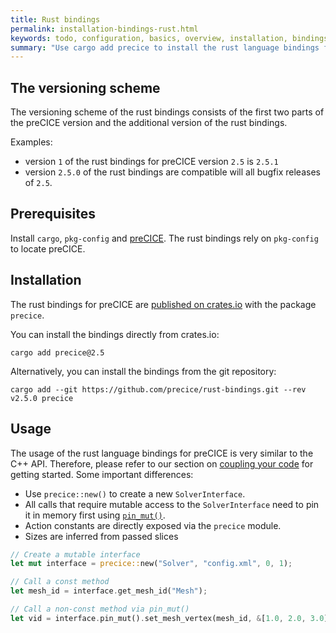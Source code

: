 ```yaml
---
title: Rust bindings
permalink: installation-bindings-rust.html
keywords: todo, configuration, basics, overview, installation, bindings, rust
summary: "Use cargo add precice to install the rust language bindings from crate.io"
---
```


## The versioning scheme

The versioning scheme of the rust bindings consists of the first two parts of the preCICE version and the additional version of the rust bindings.

Examples:

* version `1` of the rust bindings for preCICE version `2.5` is `2.5.1`
* version `2.5.0` of the rust bindings are compatible will all bugfix releases of `2.5`.

## Prerequisites

Install `cargo`, `pkg-config` and [preCICE](installation-overview.html).
The rust bindings rely on `pkg-config` to locate preCICE.

## Installation

The rust bindings for preCICE are [published on crates.io](https://crates.io/crates/precice/) with the package `precice`.

You can install the bindings directly from crates.io:

```console
cargo add precice@2.5
```

Alternatively, you can install the bindings from the git repository:

```console
cargo add --git https://github.com/precice/rust-bindings.git --rev v2.5.0 precice
```

## Usage

The usage of the rust language bindings for preCICE is very similar to the C++ API. Therefore, please refer to our section on [coupling your code](https://precice.org/couple-your-code-overview.html) for getting started. Some important differences:

* Use `precice::new()` to create a new `SolverInterface`.
* All calls that require mutable access to the `SolverInterface` need to pin it in memory first using [`pin_mut()`](https://docs.rs/cxx/1.0.91/cxx/struct.UniquePtr.html#method.pin_mut).
* Action constants are directly exposed via the `precice` module.
* Sizes are inferred from passed slices

```rust
// Create a mutable interface
let mut interface = precice::new("Solver", "config.xml", 0, 1);

// Call a const method
let mesh_id = interface.get_mesh_id("Mesh");

// Call a non-const method via pin_mut()
let vid = interface.pin_mut().set_mesh_vertex(mesh_id, &[1.0, 2.0, 3.0]);
```
